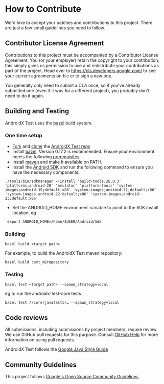 # How to Contribute

We'd love to accept your patches and contributions to this project. There are
just a few small guidelines you need to follow.

## Contributor License Agreement

Contributions to this project must be accompanied by a Contributor License
Agreement. You (or your employer) retain the copyright to your contribution;
this simply gives us permission to use and redistribute your contributions as
part of the project. Head over to <https://cla.developers.google.com/> to see
your current agreements on file or to sign a new one.

You generally only need to submit a CLA once, so if you've already submitted one
(even if it was for a different project), you probably don't need to do it
again.

## Building and Testing

AndroidX Test uses the [bazel](https://bazel.build/) build system.

### One time setup

 * [Fork](https://help.github.com/articles/fork-a-repo/) and [clone](https://help.github.com/articles/cloning-a-repository/) the [AndroidX Test repo](https://github.com/android/android-test)
 * Install [bazel](https://docs.bazel.build/versions/master/install.html). Version 0.17.2 is recommended. Ensure your environment meets the following [prerequisites](https://docs.bazel.build/versions/master/android-instrumentation-test.html#prerequisites)
 * Install [maven](http://maven.apache.org/install.html) and make it available on PATH.
 * Install the [Android SDK](https://developer.android.com/studio/install) and run the following command to ensure you have the necessary components:
 ```
 ./tools/bin/sdkmanager --install 'build-tools;28.0.3' 'platforms;android-28' 'emulator' 'platform-tools' 'system-images;android-19;default;x86' 'system-images;android-21;default;x86' 'system-images;android-22;default;x86' 'system-images;android-23;default;x86'
 ```
 * Set the ANDROID_HOME environment variable to point to the SDK install location. eg
```
 export ANDROID_HOME=/home/$USER/Android/Sdk
```

### Building

```
bazel build <target path>
```

For example, to build the AndroidX Test maven repository:
```
bazel build :axt_m2repository
```

### Testing

```
bazel test <target path> --spawn_strategy=local
```

eg to run the androidx-test-core tests
```
bazel test //core/javatests/… --spawn_strategy=local
```

## Code reviews

All submissions, including submissions by project members, require review. We
use GitHub pull requests for this purpose. Consult
[GitHub Help](https://help.github.com/articles/about-pull-requests/) for more
information on using pull requests.

AndroidX Test follows the [Google Java Style Guide](http://google.github.io/styleguide/javaguide.html)

## Community Guidelines

This project follows [Google's Open Source Community
Guidelines](https://opensource.google.com/conduct/).

